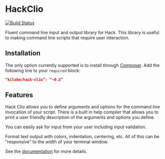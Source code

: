 HackClio
========
[![Build Status](https://travis-ci.org/kilahm/HackClio.svg?branch=master)](https://travis-ci.org/kilahm/HackClio)

Fluent command line input and output library for Hack.  This library is useful to making command line scripts that require user interaction.

## Installation

The only option currently supported is to install through [Composer](https://getcomposer.org/).  Add the following line to your `required` block:

```json
“kilahm/hack-clio”: “~0.2”
```

## Features

Hack Clio allows you to define arguments and options for the command line invocation of your script. There is a built in help compiler that allows you to print a user friendly description of the arguments and options you define.

You can easily ask for input from your user including input validation.

Format text output with colors, indentation, centering, etc.  All of this can be “responsive” to the width of your terminal window.

See the [documentation](http://hackclio.readthedocs.org/en/latest/) for more details.
